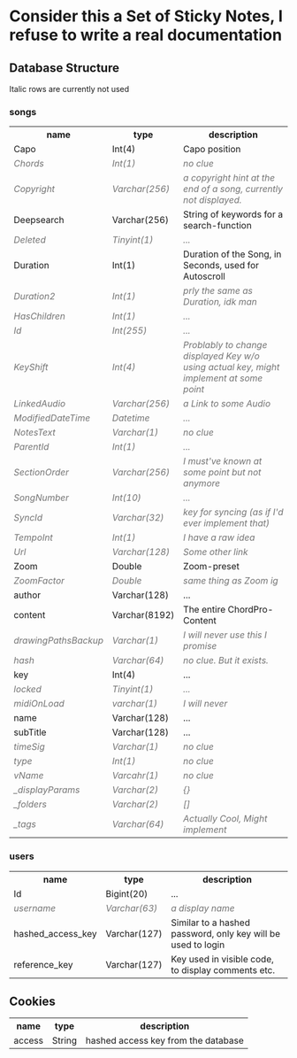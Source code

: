 <style>
    .tilted {
        font-style: italic;
        opacity: 60%;
    }
</style>

<h1>Consider this a Set of Sticky Notes, I refuse to write a real documentation</h1>
<h2>Database Structure</h2>
Italic rows are currently not used
<h3>songs</h3>
<table>
<th>name</th><th>type</th><th>description</th>
<tr>
    <td>Capo</td>
    <td>Int(4)</td>
    <td>Capo position</td>
</tr>
<tr class="tilted">
    <td>Chords</td>
    <td>Int(1)</td>
    <td>no clue</td>
</tr>
<tr class="tilted">
    <td>Copyright</td>
    <td>Varchar(256)</td>
    <td>a copyright hint at the end of a song, currently not displayed.</td>
</tr>
<tr>
    <td>Deepsearch</td>
    <td>Varchar(256)</td>
    <td>String of keywords for a search-function</td>
</tr>
<tr class="tilted">
    <td>Deleted</td>
    <td>Tinyint(1)</td>
    <td>...</td>
</tr>
<tr>
    <td>Duration</td>
    <td>Int(1)</td>
    <td>Duration of the Song, in Seconds, used for Autoscroll</td>
</tr>
<tr class="tilted">
    <td>Duration2</td>
    <td>Int(1)</td>
    <td>prly the same as Duration, idk man</td>
</tr>
<tr class="tilted">
    <td>HasChildren</td>
    <td>Int(1)</td>
    <td>...</td>
</tr>
<tr class="tilted">
    <td>Id</td>
    <td>Int(255)</td>
    <td>...</td>
</tr>
<tr class="tilted">
    <td>KeyShift</td>
    <td>Int(4)</td>
    <td>Problably to change displayed Key w/o using actual key, might implement at some point</td>
</tr>
<tr class="tilted">
    <td>LinkedAudio</td>
    <td>Varchar(256)</td>
    <td>a Link to some Audio</td>
</tr>
<tr class="tilted">
    <td>ModifiedDateTime</td>
    <td>Datetime</td>
    <td>...</td>
</tr>
<tr class="tilted">
    <td>NotesText</td>
    <td>Varchar(1)</td>
    <td>no clue</td>
</tr>
<tr class="tilted">
    <td>ParentId</td>
    <td>Int(1)</td>
    <td>...</td>
</tr>
<tr class="tilted">
    <td>SectionOrder</td>
    <td>Varchar(256)</td>
    <td>I must've known at some point but not anymore</td>
</tr>
<tr class="tilted">
    <td>SongNumber</td>
    <td>Int(10)</td>
    <td>...</td>
</tr>
<tr class="tilted">
    <td>SyncId</td>
    <td>Varchar(32)</td>
    <td>key for syncing (as if I'd ever implement that)</td>
</tr>
<tr class="tilted">
    <td>TempoInt</td>
    <td>Int(1)</td>
    <td>I have a raw idea</td>
</tr>
<tr class="tilted">
    <td>Url</td>
    <td>Varchar(128)</td>
    <td>Some other link</td>
</tr>
<tr>
    <td>Zoom</td>
    <td>Double</td>
    <td>Zoom-preset</td>
</tr>
<tr class="tilted">
    <td>ZoomFactor</td>
    <td>Double</td>
    <td>same thing as Zoom ig</td>
</tr>
<tr>
    <td>author</td>
    <td>Varchar(128)</td>
    <td>...</td>
</tr>
<tr>
    <td>content</td>
    <td>Varchar(8192)</td>
    <td>The entire ChordPro-Content</td>
</tr>
<tr class="tilted">
    <td>drawingPathsBackup</td>
    <td>Varchar(1)</td>
    <td>I will never use this I promise</td>
</tr>
<tr class="tilted">
    <td>hash</td>
    <td>Varchar(64)</td>
    <td>no clue. But it exists.</td>
</tr>
<tr>
    <td>key</td>
    <td>Int(4)</td>
    <td>...</td>
</tr>
<tr class="tilted">
    <td>locked</td>
    <td>Tinyint(1)</td>
    <td>...</td>
</tr>
<tr class="tilted">
    <td>midiOnLoad</td>
    <td>varchar(1)</td>
    <td>I will never</td>
</tr>
<tr>
    <td>name</td>
    <td>Varchar(128)</td>
    <td>...</td>
</tr>
<tr>
    <td>subTitle</td>
    <td>Varchar(128)</td>
    <td>...</td>
</tr>
<tr class="tilted">
    <td>timeSig</td>
    <td>Varchar(1)</td>
    <td>no clue</td>
</tr>
<tr class="tilted">
    <td>type</td>
    <td>Int(1)</td>
    <td>no clue</td>
</tr>
<tr class="tilted">
    <td>vName</td>
    <td>Varcahr(1)</td>
    <td>no clue</td>
</tr>
<tr class="tilted">
    <td>_displayParams</td>
    <td>Varchar(2)</td>
    <td>{}</td>
</tr>
<tr class="tilted">
    <td>_folders</td>
    <td>Varchar(2)</td>
    <td>[]</td>
</tr>
<tr class="tilted">
    <td>_tags</td>
    <td>Varchar(64)</td>
    <td>Actually Cool, Might implement</td>
</tr>
</table>
<h3>users</h3>
<table>
<th>name</th><th>type</th><th>description</th>
<tr>
    <td>Id</td>
    <td>Bigint(20)</td>
    <td>...</td>
</tr>
<tr class="tilted">
    <td>username</td>
    <td>Varchar(63)</td>
    <td>a display name</td>
</tr>
<tr>
    <td>hashed_access_key</td>
    <td>Varchar(127)</td>
    <td>Similar to a hashed password, only key will be used to login</td>
</tr>
<tr>
    <td>reference_key</td>
    <td>Varchar(127)</td>
    <td>Key used in visible code, to display comments etc.</td>
</tr>
</table>

<h2>Cookies</h2>
<table>
<th>name</th><th>type</th><th>description</th>
<tr>
    <td>access</td>
    <td>String</td>
    <td>hashed access key from the database</td>
</tr>
</table>